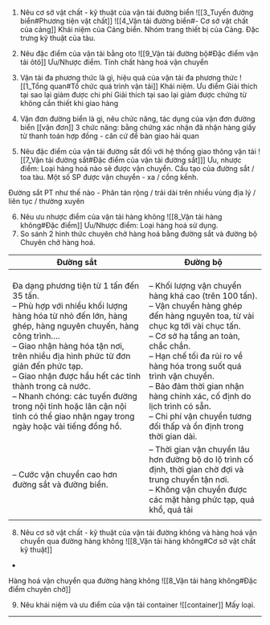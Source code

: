 1. Nêu cơ sở vật chất - kỹ thuật của vận tải đường biển
![[3_Tuyến đường biển#Phương tiện vật chất]]
![[4_Vận tải đường biển#- Cơ sở vật chất của cảng]]
Khái niệm của Cảng biển.
Nhóm trang thiết bị của Cảng.
Đặc trưng kỹ thuật của tàu.

2. Nêu đặc điểm của vận tải bằng oto 
![[9_Vận tải đường bộ#Đặc điểm vận tải ôtô]]
Ưu/Nhược điểm.
Tính chất hàng hoá vận chuyển

3. Vận tải đa phương thức là gì, hiệu quả của vận tải đa phương thức
![[1_Tổng quan#Tổ chức quá trình vận tải]]
Khái niệm.
Ưu điểm
Giải thích tại sao lại giảm được chi phí
Giải thích tại sao lại giảm được chứng từ không cần thiết khi giao hàng

4. Vận đơn đường biển là gì, nêu chức năng, tác dụng của vận đơn đường biển
[[vận đơn]]
3 chức năng:
bằng chứng xác nhận đã nhận hàng
giấy từ thanh toán
hợp đồng - căn cứ để bàn giao hải quan

5. Nêu đặc điểm của vận tải đường sắt đối với hệ thống giao thông vận tải
![[7_Vận tải đường sắt#Đặc điểm của vận tải đường sắt]]]
Ưu, nhược điểm:
Loại hàng hoá nào sẽ được vận chuyển.
Cấu tạo của đường sắt / toa tàu.
Một số SP được vận chuyển - xa / cồng kềnh.

Đường sắt PT như thế nào - Phân tán rộng / trải dài trên nhiều vùng địa lý / liên tục / thường xuyên

6. Nêu ưu nhược điểm của vận tải hàng không
![[8_Vận tải hàng không#Đặc điểm]]
Ưu/Nhược điểm:
Loại hàng hoá sử dụng.
7. So sánh 2 hình thức chuyên chở hàng hoá bằng đường sắt và đường bộ
   Chuyên chở hàng hoá.

| Đường sắt                                                                                                                                                                                                                                                                                                                                                                                                                                  | Đường bộ                                                                                                                                                                                                                                                                                                                                                                                                           |
| ------------------------------------------------------------------------------------------------------------------------------------------------------------------------------------------------------------------------------------------------------------------------------------------------------------------------------------------------------------------------------------------------------------------------------------------ | ------------------------------------------------------------------------------------------------------------------------------------------------------------------------------------------------------------------------------------------------------------------------------------------------------------------------------------------------------------------------------------------------------------------ |
| Đa dạng phương tiện từ 1 tấn đến 35 tấn.  <br>– Phù hợp với nhiều khối lượng hàng hóa từ nhỏ đến lớn, hàng ghép, hàng nguyên chuyến, hàng công trình….  <br>– Giao nhận hàng hóa tận nơi, trên nhiều địa hình phức từ đơn giản đến phức tạp.  <br>– Giao nhận được hầu hết các tỉnh thành trong cả nước.  <br>– Nhanh chóng: các tuyến đường trong nội tỉnh hoặc lân cận nội tỉnh có thể giao nhận ngay trong ngày hoặc vài tiếng đồng hồ. | <br>– Khối lượng vận chuyển hàng khá cao (trên 100 tấn).  <br>– Vận chuyển hàng ghép đến hàng nguyên toa, từ vài chục kg tới vài chục tấn.  <br>– Cơ sở hạ tầng an toàn, chắc chắn.  <br>– Hạn chế tối đa rủi ro về hàng hóa trong suốt quá trình vận chuyển.  <br>– Bảo đảm thời gian nhận hàng chính xác, cố định do lịch trình có sẵn.  <br>– Chi phí vận chuyển tương đối thấp và ổn định trong thời gian dài. |
| – Cước vận chuyển cao hơn đường sắt và đường biển.                                                                                                                                                                                                                                                                                                                                                                                         | – Thời gian vận chuyển lâu hơn đường bộ do lộ trình cố định, thời gian chờ đợi và trung chuyển tận nơi.  <br>– Không vận chuyển được các mặt hàng phức tạp, quá khổ, quá tải                                                                                                                                                                                                                                       |
|                                                                                                                                                                                                                                                                                                                                                                                                                                            |                                                                                                                                                                                                                                                                                                                                                                                                                    |
8. Nêu cơ sở vật chất - kỹ thuật của vận tải đường không và hàng hoá vận chuyển qua đường hàng không
![[8_Vận tải hàng không#Cơ sở vật chất kỹ thuật]] 
+
Hàng hoá vận chuyển qua đường hàng không ![[8_Vận tải hàng không#Đặc điểm chuyên chở]]

9. Nêu khái niệm và ưu điểm của vận tải container
![[container]]
Mấy loại.

___


